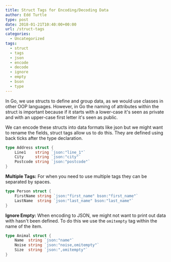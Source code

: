 ```yaml
---
title: Struct Tags for Encoding/Decoding Data
author: Edd Turtle
type: post
date: 2018-01-21T10:40:00+00:00
url: /struct-tags
categories:
  - Uncategorized
tags:
  - struct
  - tags
  - json
  - encode
  - decode
  - ignore
  - empty
  - bson
  - type
---
```


In Go, we use structs to define and group data, as we would use classes in other OOP languages. However, in Go the naming of attributes within the struct is important because if it starts with a lower-case it's seen as private and with an upper-case first letter it's seen as public.

We can encode these structs into data formats like json but we might want to rename the fields, struct tags allow us to do this. They are defined using back ticks after the type declaration.

```go
type Address struct {
    Line1    string `json:"line_1"`
    City     string `json:"city"`
    Postcode string `json:"postcode"`
}
```

**Multiple Tags:**
For when you need to use multiple tags they can be separated by spaces.

```go
type Person struct {
    FirstName string `json:"first_name" bson:"first_name"`
    LastName  string `json:"last_name" bson:"last_name"`
}
```

**Ignore Empty:** 
When encoding to JSON, we might not want to print out data with hasn't been defined. To do this we use the `omitempty` tag within the name of the item.

```go
type Animal struct {
    Name  string `json:"name"`
    Noise string `json:"noise,omitempty"`
    Size  string `json:",omitempty"`
}
```